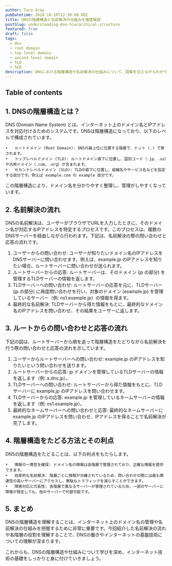 ```yaml
---
author: Taro Gray
pubDatetime: 2024-10-10T12:30:00.00Z
title: DNSの階層構造と名前解決の仕組みを徹底解説
postSlug: understanding-dns-hierarchical-structure
featured: true
draft: false
tags:
  - dns
  - root domain
  - top level domain
  - second level domain
  - TLD
  - SLD
description: DNSにおける階層構造や名前解決の仕組みについて、図解を交えながらわかりやすく解説します。
---
```


## Table of contents

## 1. DNSの階層構造とは？

DNS (Domain Name System) とは、インターネット上のドメイン名とIPアドレスを対応付けるためのシステムです。DNSは階層構造になっており、以下のレベルで構成されています。

    •	ルートドメイン (Root Domain): DNSの最上位に位置する階層で、ドット (.) で表されます。
    •	トップレベルドメイン (TLD): ルートドメイン直下に位置し、国別コード（.jp、.us）や汎用ドメイン（.com、.org）が含まれます。
    •	セカンドレベルドメイン (SLD): TLDの直下に位置し、組織名やサービス名などを指定する部分です。例えば example.com の example 部分です。

この階層構造により、ドメイン名を分かりやすく整理し、管理がしやすくなっています。

## 2. 名前解決の流れ

DNSの名前解決は、ユーザーがブラウザでURLを入力したときに、そのドメイン名が対応するIPアドレスを特定するプロセスです。このプロセスは、複数のDNSサーバーを経由しながら行われます。下記は、名前解決の際の問い合わせと応答の流れです。

1. ユーザーからの問い合わせ:
   ユーザーが知りたいドメイン名のIPアドレスをDNSサーバーに問い合わせます。例えば、example.jp のIPアドレスを知りたい場合、ルートサーバーに問い合わせが送られます。
2. ルートサーバーからの応答:
   ルートサーバーは、そのドメイン (jp の部分) を管理するTLDサーバーの情報を返します。
3. TLDサーバーへの問い合わせ:
   ルートサーバーの応答を元に、TLDサーバー (jp の部分) に再度問い合わせを行い、対象のドメイン (example.jp) を管理しているサーバー（例: ns1.example.jp）の情報を得ます。
4. 最終的な名前解決:
   TLDサーバーから得た情報をもとに、最終的なドメイン名のIPアドレスを問い合わせ、その結果をユーザーに返します。

## 3. ルートからの問い合わせと応答の流れ

下記の図は、ルートサーバーから順を追って階層構造をたどりながら名前解決を行う際の問い合わせと応答の流れを示しています。

1. ユーザーからルートサーバーへの問い合わせ:
   example.jp のIPアドレスを知りたいという問い合わせを送ります。
2. ルートサーバーからの応答:
   jp ドメインを管理しているTLDサーバーの情報を返します（例: a.dns.jp）。
3. TLDサーバーへの問い合わせ:
   ルートサーバーから得た情報をもとに、TLDサーバーに example.jp のIPアドレスを問い合わせます。
4. TLDサーバーからの応答:
   example.jp を管理しているネームサーバーの情報を返します（例: ns1.example.jp）。
5. 最終的なネームサーバーへの問い合わせと応答:
   最終的なネームサーバーに example.jp のIPアドレスを問い合わせ、IPアドレスを得ることで名前解決が完了します。

## 4. 階層構造をたどる方法とその利点

DNSの階層構造をたどることは、以下の利点をもたらします。

    •	情報の一貫性を確保: ドメイン名の情報は各階層で管理されており、正確な情報を提供できます。
    •	効率的な名前解決: 階層ごとに情報が分離されているため、問い合わせの際には最も関連性の高いサーバーにアクセスし、無駄なトラフィックを減らすことができます。
    •	障害対応と冗長性: 各階層で異なるサーバーが管理されているため、一部のサーバーに障害が発生しても、他のサーバーで代替可能です。

## 5. まとめ

DNSの階層構造を理解することは、インターネット上のドメイン名の管理や名前解決の仕組みを把握するために非常に重要です。今回紹介した名前解決の流れや各階層の役割を理解することで、DNSの働きやインターネットの基盤技術についての理解が深まります。

これからも、DNSの階層構造や仕組みについて学びを深め、インターネット技術の基礎をしっかりと身に付けていきましょう。
